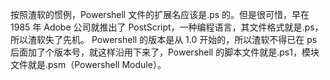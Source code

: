 按照渣软的惯例，Powershell 文件的扩展名应该是.ps 的。但是很可惜，早在 1985 年 Adobe 公司就推出了 PostScript，一种编程语言，其文件格式就是.ps，所以渣软失了先机。
Powershell 的版本是从 1.0 开始的，所以渣软不得已在 ps 后面加了个版本号，就这样沿用下来了，Powershell 的脚本文件就是.ps1，模块文件就是.psm（Powershell Module）。